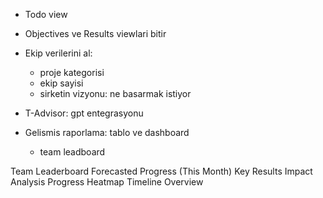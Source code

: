 -   Todo view

*   Objectives ve Results viewlari bitir

*   Ekip verilerini al:

    -   proje kategorisi
    -   ekip sayisi
    -   sirketin vizyonu: ne basarmak istiyor

*   T-Advisor: gpt entegrasyonu

*   Gelismis raporlama: tablo ve dashboard

    -   team leadboard

Team Leaderboard
Forecasted Progress (This Month)
Key Results Impact Analysis
Progress Heatmap
Timeline Overview

